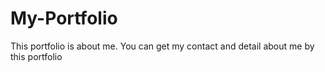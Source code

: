 # My-Portfolio
This portfolio is about me. You can get my contact and detail about me by this portfolio
